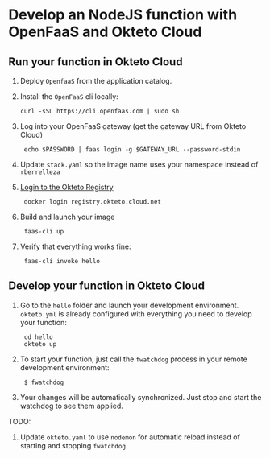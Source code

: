 # Develop an NodeJS function with OpenFaaS and Okteto Cloud

## Run your function in Okteto Cloud
1. Deploy `OpenfaaS` from the application catalog.

1. Install the `OpenFaaS` cli locally: 

       curl -sSL https://cli.openfaas.com | sudo sh

1. Log into your OpenFaaS gateway (get the gateway URL from Okteto Cloud) 

        echo $PASSWORD | faas login -g $GATEWAY_URL --password-stdin

1. Update `stack.yaml` so the image name uses your namespace instead of `rberrelleza`

1. [Login to the Okteto Registry](https://okteto.com/docs/cloud/registry#authentication) 

        docker login registry.okteto.cloud.net

1. Build and launch your image
  
        faas-cli up 

1. Verify that everything works fine: 

        faas-cli invoke hello


## Develop your function in Okteto Cloud

1. Go to the `hello` folder and launch your development environment. `okteto.yml` is already configured with everything you need to develop your function: 
        
        cd hello
        okteto up

1. To start your function, just call the `fwatchdog` process in your remote development environment: 
      
        $ fwatchdog

1. Your changes will be automatically synchronized. Just stop and start the watchdog to see them applied.


TODO:
1. Update `okteto.yaml` to use `nodemon` for automatic reload instead of starting and stopping `fwatchdog`